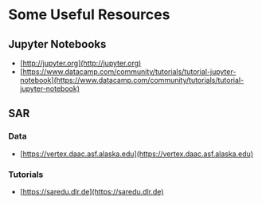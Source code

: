 # Some Useful Resources 

## Jupyter Notebooks
- [http://jupyter.org](http://jupyter.org)
- [https://www.datacamp.com/community/tutorials/tutorial-jupyter-notebook](https://www.datacamp.com/community/tutorials/tutorial-jupyter-notebook)

## SAR 
### Data
- [https://vertex.daac.asf.alaska.edu](https://vertex.daac.asf.alaska.edu)
### Tutorials
- [https://saredu.dlr.de](https://saredu.dlr.de)
